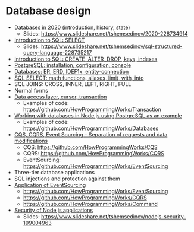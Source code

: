 # Database design

- [Databases in 2020 (introduction, history, state)](https://youtu.be/8RjT2VYBWNQ)
   - Slides: https://www.slideshare.net/tshemsedinov/2020-228734914
- [Introduction to SQL: SELECT](https://youtu.be/Z679c8S0d7I)
   - Slides: https://www.slideshare.net/tshemsedinov/sql-structured-query-language-228735217
- [Introduction to SQL: CREATE, ALTER, DROP, keys, indexes](https://youtu.be/QF0v29ZneYE)
- [PostgreSQL: installation, configuration, console](https://youtu.be/Fm6yLb8qCh4)
- [Databases: ER, ERD, IDEF1x, entity-connection](https://youtu.be/ByWfj3e0HnE)
- [SQL SELECT: math functions, aliases, limit, with, into](https://youtu.be/lle4Yp58z6k)
- SQL JOINS: CROSS, INNER, LEFT, RIGHT, FULL
- Normal forms
- [Data access layer, cursor, transaction](https://youtu.be/CRcSWtWVvrA)
   - Examples of code: https://github.com/HowProgrammingWorks/Transaction
- [Working with databases in Node.js using PostgreSQL as an example](https://youtu.be/2tDvHQCBt3w)
   - Examples of code: https://github.com/HowProgrammingWorks/Databases
- [CQS, CQRS, Event Sourcing - Separation of requests and data modifications](https://youtu.be/T2tRc80Q8Qw)
   - CQS: https://github.com/HowProgrammingWorks/CQS
   - CQRS: https://github.com/HowProgrammingWorks/CQRS
   - EventSourcing: https://github.com/HowProgrammingWorks/EventSourcing
- Three-tier database applications
- SQL injections and protection against them
- [Application of EventSourcing](https://youtu.be/kFNtKiK2SPs)
   - https://github.com/HowProgrammingWorks/EventSourcing
   - https://github.com/HowProgrammingWorks/CQRS
   - https://github.com/HowProgrammingWorks/Command
- [Security of Node.js applications](https://youtu.be/Pdfo1G-gI6s)
   - Slides: https://www.slideshare.net/tshemsedinov/nodejs-security-199004963